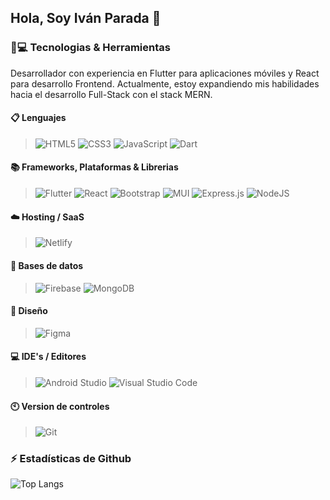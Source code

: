 ## Hola, Soy Iván Parada 👋

### 🚀💻 Tecnologias & Herramientas
Desarrollador con experiencia en Flutter para aplicaciones móviles y React para desarrollo Frontend. Actualmente, estoy expandiendo mis habilidades hacia el desarrollo Full-Stack con el stack MERN.
#### 📋 Lenguajes
>![HTML5](https://img.shields.io/badge/html5-%23E34F26.svg?style=for-the-badge&logo=html5&logoColor=white)
>![CSS3](https://img.shields.io/badge/css3-%231572B6.svg?style=for-the-badge&logo=css3&logoColor=white)
>![JavaScript](https://img.shields.io/badge/javascript-%23323330.svg?style=for-the-badge&logo=javascript&logoColor=%23F7DF1E)
>![Dart](https://img.shields.io/badge/dart-%230175C2.svg?style=for-the-badge&logo=dart&logoColor=white)
#### 📚 Frameworks, Plataformas & Librerias
>![Flutter](https://img.shields.io/badge/Flutter-%2302569B.svg?style=for-the-badge&logo=Flutter&logoColor=white)
>![React](https://img.shields.io/badge/react-%2320232a.svg?style=for-the-badge&logo=react&logoColor=%2361DAFB)
>![Bootstrap](https://img.shields.io/badge/bootstrap-%238511FA.svg?style=for-the-badge&logo=bootstrap&logoColor=white)
>![MUI](https://img.shields.io/badge/MUI-%230081CB.svg?style=for-the-badge&logo=mui&logoColor=white) 
![Express.js](https://img.shields.io/badge/express.js-%23404d59.svg?style=for-the-badge&logo=express&logoColor=%2361DAFB) 
![NodeJS](https://img.shields.io/badge/node.js-6DA55F?style=for-the-badge&logo=node.js&logoColor=white) 
#### ☁️ Hosting / SaaS
>![Netlify](https://img.shields.io/badge/netlify-%23000000.svg?style=for-the-badge&logo=netlify&logoColor=#00C7B7)
#### 💾 Bases de datos
>![Firebase](https://img.shields.io/badge/Firebase-039BE5?style=for-the-badge&logo=Firebase&logoColor=white)
![MongoDB](https://img.shields.io/badge/MongoDB-%234ea94b.svg?style=for-the-badge&logo=mongodb&logoColor=white) 
<!--#### 🧪 Test
>![Testing-Library](https://img.shields.io/badge/-TestingLibrary-%23E33332?style=for-the-badge&logo=testing-library&logoColor=white)
>![Jest](https://img.shields.io/badge/-jest-%23C21325?style=for-the-badge&logo=jest&logoColor=white) -->
#### 🎨 Diseño
>![Figma](https://img.shields.io/badge/figma-%23F24E1E.svg?style=for-the-badge&logo=figma&logoColor=white)
#### 💻 IDE's / Editores
>![Android Studio](https://img.shields.io/badge/Android%20Studio-3DDC84.svg?style=for-the-badge&logo=android-studio&logoColor=white)
>![Visual Studio Code](https://img.shields.io/badge/Visual%20Studio%20Code-0078d7.svg?style=for-the-badge&logo=visual-studio-code&logoColor=white)
#### 🕙 Version de controles
>![Git](https://img.shields.io/badge/git-%23F05033.svg?style=for-the-badge&logo=git&logoColor=white)


### ⚡ Estadísticas de Github
![Top Langs](https://github-readme-stats.vercel.app/api/top-langs/?username=IvanParada&layout=compact)
